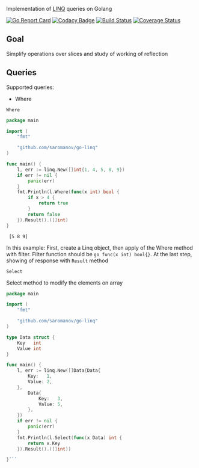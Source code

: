 Implementation of [LINQ](https://msdn.microsoft.com/en-us/library/bb308959.aspx) queries on Golang

[![Go Report Card](https://goreportcard.com/badge/github.com/saromanov/go-linq)](https://goreportcard.com/report/github.com/saromanov/go-linq)
[![Codacy Badge](https://api.codacy.com/project/badge/Grade/ba9a078e624a4cccbce8ef15c7ad17d8)](https://app.codacy.com/app/saromanov/go-linq?utm_source=github.com&utm_medium=referral&utm_content=saromanov/go-linq&utm_campaign=Badge_Grade_Dashboard)
[![Build Status](https://travis-ci.org/saromanov/go-linq.svg?branch=master)](https://travis-ci.org/saromanov/go-linq)
[![Coverage Status](https://coveralls.io/repos/github/saromanov/go-linq/badge.svg?branch=master)](https://coveralls.io/github/saromanov/go-linq?branch=master)

## Goal

Simplify operations over slices and study of working of reflection

## Queries

Supported queries:
*  Where

`Where`

```go
package main

import (
	"fmt"

	"github.com/saromanov/go-linq"
)

func main() {
	l, err := linq.New([]int{1, 4, 5, 8, 9})
	if err != nil {
		panic(err)
	}
	fmt.Println(l.Where(func(x int) bool {
		if x > 4 {
			return true
		}
		return false
	}).Result().([]int)
}
```
``` [5 8 9]```

In this example: First, create a Linq object, then apply of the Where method with filter. Filter function should be ```go func(x int) bool{}```. At the last step, showing of response with `Result` method

`Select`

Select method to modify the elements on array

```go
package main

import (
	"fmt"

	"github.com/saromanov/go-linq"
)

type Data struct {
	Key   int
	Value int
}

func main() {
	l, err := linq.New([]Data{Data{
		Key:   1,
		Value: 2,
	},
		Data{
			Key:   3,
			Value: 5,
		},
	})
	if err != nil {
		panic(err)
	}
	fmt.Println(l.Select(func(x Data) int {
		return x.Key
	}).Result().([]int))

}```

